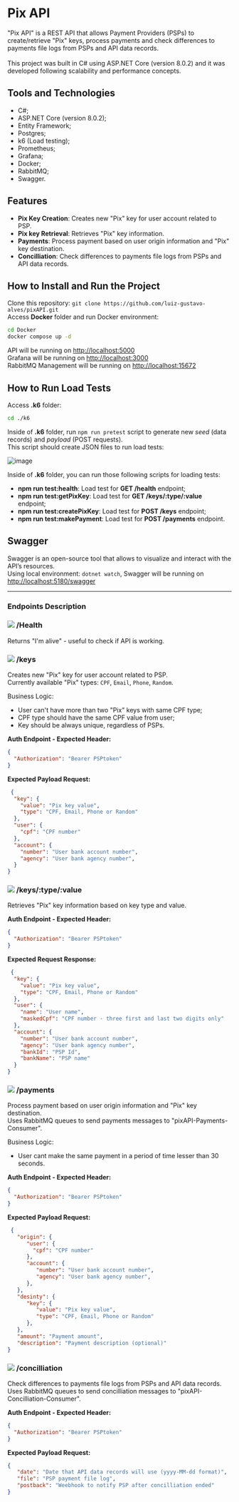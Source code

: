 # Pix API

"Pix API" is a REST API that allows Payment Providers (PSPs) to create/retrieve "Pix" keys, process payments and check differences to payments file logs from PSPs and API data records.
<br>
<br>
This project was built in C# using ASP.NET Core (version 8.0.2) and it was developed following scalability and performance concepts.

## Tools and Technologies
- C#;
- ASP.NET Core (version 8.0.2);
- Entity Framework;
- Postgres;
- k6 (Load testing);
- Prometheus;
- Grafana;
- Docker;
- RabbitMQ;
- Swagger.

## Features
- **Pix Key Creation**: Creates new "Pix" key for user account related to PSP.
- **Pix key Retrieval**: Retrieves "Pix" key information.
- **Payments**: Process payment based on user origin information and "Pix" key destination.
- **Concilliation**: Check differences to payments file logs from PSPs and API data records.

## How to Install and Run the Project
Clone this repository: `git clone https://github.com/luiz-gustavo-alves/pixAPI.git`
<br>
Access **Docker** folder and run Docker environment:
```bash
cd Docker
docker compose up -d
```

API will be running on [http://localhost:5000](http://localhost:5000/Health)
<br>
Grafana will be running on [http://localhost:3000](http://localhost:3000)
<br>
RabbitMQ Management will be running on [http://localhost:15672](http://localhost:15672)

## How to Run Load Tests
Access **.k6** folder:
```bash
cd ./k6
```

Inside of **.k6** folder, run `npm run pretest` script to generate new _seed_ (data records) and _payload_ (POST requests).
<br>
This script should create JSON files to run load tests:

![image](https://github.com/luiz-gustavo-alves/pixAPI/assets/114351018/f67249cb-0963-404f-ad6f-b69015143c4f)


Inside of **.k6** folder, you can run those following scripts for loading tests:
  - **npm run test:health**: Load test for **GET /health** endpoint;
  - **npm run test:getPixKey**: Load test for **GET /keys/:type/:value** endpoint;
  - **npm run test:createPixKey**: Load test for **POST /keys** endpoint;
  - **npm run test:makePayment**: Load test for **POST /payments** endpoint.

## Swagger
Swagger is an open-source tool that allows to visualize and interact with the API’s resources.
<br>
Using local environment: `dotnet watch`, Swagger will be running on [http://localhost:5180/swagger](http://localhost:5180/swagger)

<hr />

### Endpoints Description

### ![](https://place-hold.it/80x20/26baec/ffffff?text=GET&fontsize=16) /Health
Returns "I'm alive" - useful to check if API is working.

### ![](https://place-hold.it/80x20/26ec48/ffffff?text=POST&fontsize=16) /keys
Creates new "Pix" key for user account related to PSP.
<br>
Currently available "Pix" types: `CPF`, `Email`, `Phone`, `Random`.

Business Logic:
- User can't have more than two "Pix" keys with same CPF type;
- CPF type should have the same CPF value from user;
- Key should be always unique, regardless of PSPs.

**Auth Endpoint - Expected Header:**
```JSON
{
  "Authorization": "Bearer PSPtoken"
}
```
**Expected Payload Request:**
```JSON
 {
  "key": {
    "value": "Pix key value",
    "type": "CPF, Email, Phone or Random"
  },
  "user": {
    "cpf": "CPF number"
  },
  "account": {
    "number": "User bank account number",
    "agency": "User bank agency number",
  }
}
```

### ![](https://place-hold.it/80x20/26baec/ffffff?text=GET&fontsize=16) /keys/:type/:value
Retrieves "Pix" key information based on key type and value.

**Auth Endpoint - Expected Header:**
```JSON
{
  "Authorization": "Bearer PSPtoken"
}
```
**Expected Request Response:**
```JSON
 {
  "key": {
    "value": "Pix key value",
    "type": "CPF, Email, Phone or Random"
  },
  "user": {
    "name": "User name",
    "maskedCpf": "CPF number - three first and last two digits only"
  },
  "account": {
    "number": "User bank account number",
    "agency": "User bank agency number",
    "bankId": "PSP Id",
    "bankName": "PSP name"
  }
}
```

### ![](https://place-hold.it/80x20/26ec48/ffffff?text=POST&fontsize=16) /payments
Process payment based on user origin information and "Pix" key destination.
<br>
Uses RabbitMQ queues to send payments messages to "pixAPI-Payments-Consumer".

Business Logic:
- User cant make the same payment in a period of time lesser than 30 seconds.

**Auth Endpoint - Expected Header:**
```JSON
{
  "Authorization": "Bearer PSPtoken"
}
```
**Expected Payload Request:**
```JSON
 {
   "origin": {
      "user": {
        "cpf": "CPF number"
      },
      "account": {
         "number": "User bank account number",
         "agency": "User bank agency number",
      },
   },
   "desinty": {
      "key": {
         "value": "Pix key value",
         "type": "CPF, Email, Phone or Random"
      },
   },
   "amount": "Payment amount",
   "description": "Payment description (optional)"
}
```

### ![](https://place-hold.it/80x20/26ec48/ffffff?text=POST&fontsize=16) /concilliation
Check differences to payments file logs from PSPs and API data records.
<br>
Uses RabbitMQ queues to send concilliation messages to "pixAPI-Concilliation-Consumer".

**Auth Endpoint - Expected Header:**
```JSON
{
  "Authorization": "Bearer PSPtoken"
}
```
**Expected Payload Request:**
```JSON
{
   "date": "Date that API data records will use (yyyy-MM-dd format)",
   "file": "PSP payment file log",
   "postback": "Weebhook to notify PSP after concilliation ended"
}
````
